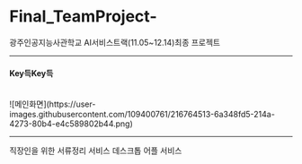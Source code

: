 # Final_TeamProject-
광주인공지능사관학교 AI서비스트랙(11.05~12.14)최종 프로젝트
<hr/>
<h4><strong>Key</strong>득<Strong>Key</Strong>득</h4>
<br/>
![메인화면](https://user-images.githubusercontent.com/109400761/216764513-6a348fd5-214a-4273-80b4-e4c589802b44.png)
<hr/>
직장인을 위한 서류정리 서비스 데스크톱 어플 서비스
<br/>
